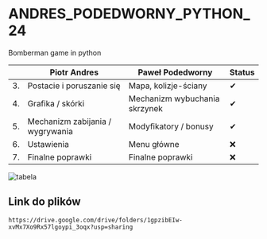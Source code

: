 # ANDRES_PODEDWORNY_PYTHON_24
Bomberman game in python

|    | Piotr Andres                     | Paweł Podedworny                 | Status |
|----|----------------------------------|----------------------------------|--------|
| 3. | Postacie i poruszanie się        | Mapa, kolizje-ściany             | ✔      |
| 4. | Grafika / skórki                 | Mechanizm wybuchania skrzynek    | ✔      |
| 5. | Mechanizm zabijania / wygrywania | Modyfikatory / bonusy            | ✔    |
| 6. | Ustawienia                       | Menu główne                      | ❌      |
| 7. | Finalne poprawki                 | Finalne poprawki                 | ❌      |


![tabela](https://i.imgur.com/2HMfhUN.png)

## Link do plików 
```
https://drive.google.com/drive/folders/1gpzibEIw-xvMx7Xo9Rx57lgoypi_3oqx?usp=sharing
```